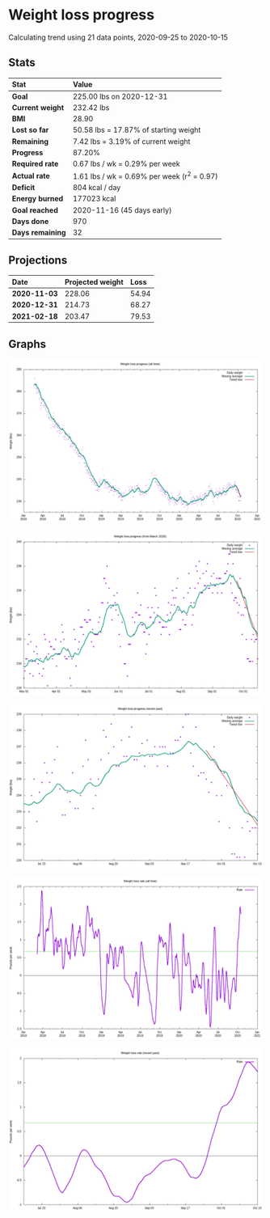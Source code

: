 # Weight loss progress

Calculating trend using 21 data points, 2020-09-25 to 2020-10-15

## Stats

Stat|Value
:-|:-
**Goal**|225.00 lbs on 2020-12-31
**Current weight**|232.42 lbs
**BMI**|28.90
**Lost so far**|50.58 lbs = 17.87% of starting weight
**Remaining**|7.42 lbs =  3.19% of current  weight
**Progress**|87.20%
**Required rate**|0.67 lbs / wk = 0.29% per week
**Actual rate**|1.61 lbs / wk = 0.69% per week  (r<sup>2</sup> = 0.97)
**Deficit**|804 kcal / day
**Energy burned**|177023 kcal
**Goal reached**|2020-11-16 (45 days early)
**Days done**|970
**Days remaining**|32

## Projections

Date|Projected weight|Loss
:-|:-|:-
**2020-11-03**|228.06|54.94
**2020-12-31**|214.73|68.27
**2021-02-18**|203.47|79.53

## Graphs

![](weight-graph-alltime.png)

![](weight-graph-covid.png)

![](weight-graph-recent.png)

![](rate-graph-alltime.png)

![](rate-graph-recent.png)
